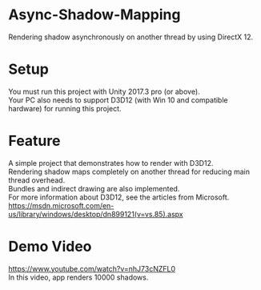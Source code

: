 # Async-Shadow-Mapping
Rendering shadow asynchronously on another thread by using DirectX 12.

# Setup
You must run this project with Unity 2017.3 pro (or above).
<br>
Your PC also needs to support D3D12 (with Win 10 and compatible hardware) for running this project.
<br>

# Feature
A simple project that demonstrates how to render with D3D12.
<br>
Rendering shadow maps completely on another thread for reducing main thread overhead.
<br>
Bundles and indirect drawing are also implemented.
<br>
For more information about D3D12, see the articles from Microsoft.
<br>
<a href>https://msdn.microsoft.com/en-us/library/windows/desktop/dn899121(v=vs.85).aspx</a>
<br>

# Demo Video
<a href>https://www.youtube.com/watch?v=nhJ73cNZFL0</a>
<br>In this video, app renders 10000 shadows.
